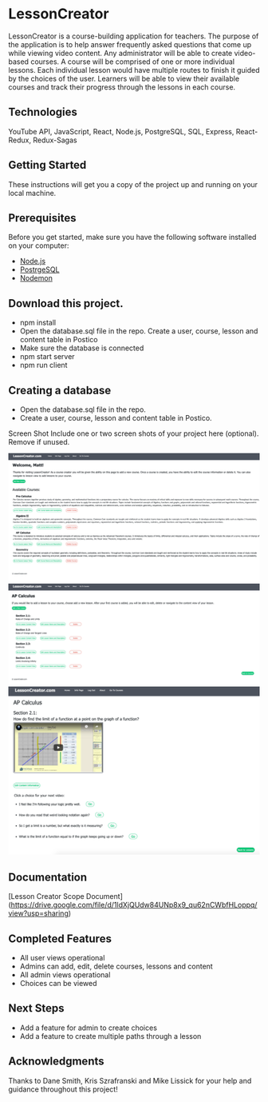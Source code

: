# LessonCreator
LessonCreator is a course-building application for teachers. The purpose of the application is to help answer frequently asked questions that come up while viewing video content. Any administrator will be able to create video-based courses. A course will be comprised of one or more individual lessons. Each individual lesson would have multiple routes to finish it guided by the choices of the user. Learners will be able to view their available courses and track their progress through the lessons in each course.

## Technologies
YouTube API, JavaScript, React, Node.js, PostgreSQL, SQL, Express, React-Redux, Redux-Sagas

## Getting Started
These instructions will get you a copy of the project up and running on your local machine.

## Prerequisites
Before you get started, make sure you have the following software installed on your computer:

- [Node.js](https://nodejs.org/en/)
- [PostrgeSQL](https://www.postgresql.org/)
- [Nodemon](https://nodemon.io/)

## Download this project.
- npm install
- Open the database.sql file in the repo. Create a user, course, lesson and content table in Postico
- Make sure the database is connected
- npm start server
- npm run client


## Creating a database
- Open the database.sql file in the repo. 
- Create a user, course, lesson and content table in Postico.



Screen Shot
Include one or two screen shots of your project here (optional). Remove if unused.

![Course View](images2/courseView.png)
![Lesson View](images2/lessonView.png)
![Content View](images2/contentView.png)

## Documentation
[Lesson Creator Scope Document] (https://drive.google.com/file/d/1ldXjQUdw84UNp8x9_qu62nCWbfHLoppq/view?usp=sharing)

## Completed Features
- All user views operational
- Admins can add, edit, delete courses, lessons and content
- All admin views operational
- Choices can be viewed

## Next Steps
- Add a feature for admin to create choices
- Add a feature to create multiple paths through a lesson

## Acknowledgments
Thanks to Dane Smith, Kris Szrafranski and Mike Lissick for your help and guidance throughout this project!


